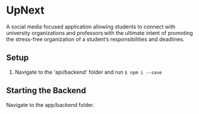 # UpNext
A social media focused application allowing students to connect with university organizations and professors with the ultimate intent of promoting the stress-free organization of a student’s responsibilities and deadlines. 

## Setup
1. Navigate to the 'api/backend' folder and run `$ npm i --save`

## Starting the Backend
Navigate to the app/backend folder. 
